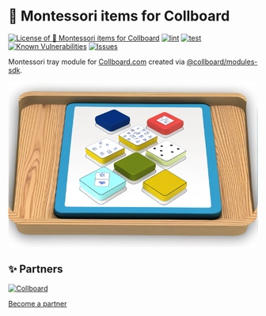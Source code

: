 # 🔵 Montessori items for Collboard

<!--Badges-->
<!--⚠️WARNING: This section was generated by https://github.com/hejny/batch-project-editor/blob/main/src/workflows/800-badges/badges.ts so every manual change will be overwritten.-->


[![License of 🔵 Montessori items for Collboard](https://img.shields.io/github/license/collboard/montessori.svg?style=flat)](https://github.com/collboard/montessori/blob/main/LICENSE)
[![lint](https://github.com/collboard/montessori/actions/workflows/lint.yml/badge.svg)](https://github.com/collboard/montessori/actions/workflows/lint.yml)
[![test](https://github.com/collboard/montessori/actions/workflows/test.yml/badge.svg)](https://github.com/collboard/montessori/actions/workflows/test.yml)
[![Known Vulnerabilities](https://snyk.io/test/github/collboard/montessori/badge.svg)](https://snyk.io/test/github/collboard/montessori)
[![Issues](https://img.shields.io/github/issues/collboard/montessori.svg?style=flat)](https://github.com/collboard/montessori/issues)
<!--[![Socket](https://socket.dev/api/badge/npm/package/@collboard/montessori)](https://socket.dev/npm/package/@collboard/montessori)-->

<!--/Badges-->

Montessori tray module for [Collboard.com](https://collboard.com/) created via [@collboard/modules-sdk](https://www.npmjs.com/package/@collboard/modules-sdk).





<!--Wallpaper-->
<!--⚠️WARNING: This section was generated by https://github.com/hejny/batch-project-editor/blob/main/src//workflows/315-ai-generated-wallpaper/4-aiGeneratedWallpaperUseInReadme.ts so every manual change will be overwritten.-->
[![Wallpaper of 🔵 Montessori items for Collboard](assets/ai/wallpaper/gallery/6ee6dbfd-b1ad-4a5a-b7e8-c575e542bb72-0_0.png)](https://www.midjourney.com/app/jobs/6ee6dbfd-b1ad-4a5a-b7e8-c575e542bb72)
<!--/Wallpaper-->




<!--Partners-->
<!--⚠️WARNING: This section was generated by https://github.com/hejny/batch-project-editor/blob/main/src/workflows/820-partners/partners.ts so every manual change will be overwritten.-->

## ✨ Partners


<a href="https://collboard.com/" title="Collboard"><img src="https://collboard.fra1.cdn.digitaloceanspaces.com/assets/18.12.1/logo-small.png" alt="Collboard" height="60"></a>


[Become a partner](https://www.pavolhejny.com/contact/)

<!--/Partners-->